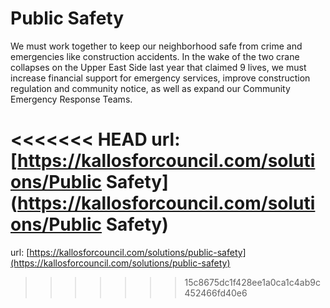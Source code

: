 # Public Safety #

We must work together to keep our neighborhood safe from crime and emergencies like construction accidents. In the wake of the two crane collapses on the Upper East Side last year that claimed 9 lives, we must increase financial support for emergency services, improve construction regulation and community notice, as well as expand our Community Emergency Response Teams.


<<<<<<< HEAD
url: [https://kallosforcouncil.com/solutions/Public Safety](https://kallosforcouncil.com/solutions/Public Safety)
=======
url: [https://kallosforcouncil.com/solutions/public-safety](https://kallosforcouncil.com/solutions/public-safety)
>>>>>>> 15c8675dc1f428ee1a0ca1c4ab9c452466fd40e6
